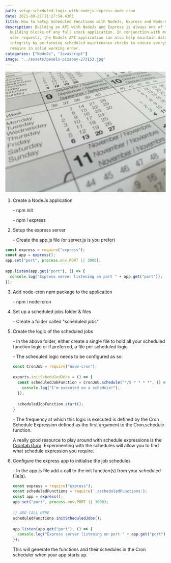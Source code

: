 ```yaml
---
path: setup-scheduled-logic-with-nodejs-express-node-cron
date: 2021-09-21T11:27:54.430Z
title: How to Setup Scheduled Functions with NodeJs, Express and Node-Cron
description: Building an API with NodeJs and Express is always one of the key
  building blocks of any full stack application. In conjunction with managing
  user requests, the NodeJs API application can also help maintain database
  integrity by performing scheduled maintenance checks to ensure everything
  remains in solid working order.
categories: ["NodeJs", "Javascript"]
image: "../assets/pexels-pixabay-273153.jpg"
---
```

![How to Setup Scheduled Functions with NodeJs, Express and Node-Cron](../assets/pexels-pixabay-273153.jpg "How to Setup Scheduled Functions with NodeJs, Express and Node-Cron")

1. Create a NodeJs application

   \- npm init

   \- npm i express
2. Setup the express server

   \- Create the app.js file (or server.js is you prefer)

```javascript
const express = require("express");
const app = express();
app.set("port", process.env.PORT || 3000);

app.listen(app.get("port"), () => {
  console.log("Express server listening on port " + app.get("port"));
});
```

3. Add node-cron npm package to the application

   \- npm i node-cron

4. Set up a scheduled jobs folder & files

   \- Create a folder called "scheduled jobs"
5. Create the logic of the scheduled jobs

   \- In the above folder, either create a single file to hold all your scheduled function logic or if preferred, a file per scheduled logic

   \- The scheduled logic needs to be configured as so:

   ```javascript
   const CronJob = require("node-cron");

   exports.initScheduledJobs = () => {
     const scheduledJobFunction = CronJob.schedule("*/5 * * * *", () => {
       console.log("I'm executed on a schedule!");
     });

     scheduledJobFunction.start();
   }
   ```

   \- The frequency at which this logic is executed is defined by the Cron Schedule Expression defined as the first argument to the Cron.schedule function.

   A really good resource to play around with schedule expressions is the [Crontab Guru](https://crontab.guru/). Experimenting with the schedules will allow you to find what schedule expression you require.
6. Configure the express app to initialise the job schedules

   \- In the app.js file add a call to the init function(s) from your scheduled file(s).

   ```javascript
   const express = require("express");
   const scheduledFunctions = require('./scheduledFunctions');
   const app = express();
   app.set("port", process.env.PORT || 3000);

   // ADD CALL HERE
   scheduledFunctions.initScheduledJobs();

   app.listen(app.get("port"), () => {
     console.log("Express server listening on port " + app.get("port"));
   });
   ```

   This will generate the functions and their schedules in the Cron scheduler when your app starts up.